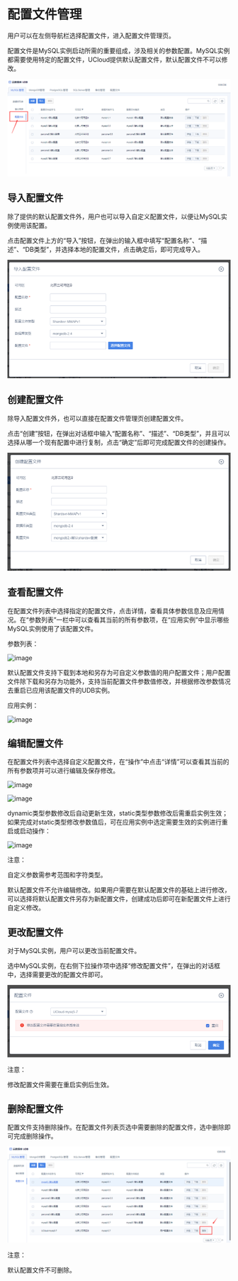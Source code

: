 

# 配置文件管理

用户可以在左侧导航栏选择配置文件，进入配置文件管理页。

配置文件是MySQL实例启动所需的重要组成，涉及相关的参数配置。MySQL实例都需要使用特定的配置文件，UCloud提供默认配置文件，默认配置文件不可以修改。

![image](/images/配置文件.png)

## 导入配置文件

除了提供的默认配置文件外，用户也可以导入自定义配置文件，以便让MySQL实例使用该配置。

点击配置文件上方的“导入”按钮，在弹出的输入框中填写“配置名称”、“描述”、“DB类型”，并选择本地的配置文件，点击确定后，即可完成导入。

![image](/images/导入配置文件.png)

## 创建配置文件

除导入配置文件外，也可以直接在配置文件管理页创建配置文件。

点击“创建”按钮，在弹出对话框中输入“配置名称”、“描述”、“DB类型”，并且可以选择从哪一个现有配置中进行复制，点击“确定”后即可完成配置文件的创建操作。

![image](/images/创建配置文件.png)

## 查看配置文件

在配置文件列表中选择指定的配置文件，点击详情，查看具体参数信息及应用情况。在“参数列表”一栏中可以查看其当前的所有参数项，在“应用实例”中显示哪些MySQL实例使用了该配置文件。

参数列表：

![image](/images/config009001.png)

默认配置文件支持下载到本地和另存为可自定义参数值的用户配置文件；用户配置文件除下载和另存为功能外，支持当前配置文件参数值修改，并根据修改参数情况去重启已应用该配置文件的UDB实例。

应用实例：

![image](/images/config009002.png)

## 编辑配置文件

在配置文件列表中选择自定义配置文件，在“操作”中点击“详情”可以查看其当前的所有参数项并可以进行编辑及保存修改。

![image](/images/config009003.png)

![image](/images/config009004.png)

dynamic类型参数修改后自动更新生效，static类型参数修改后需重启实例生效；如果完成对static类型修改参数值后，可在应用实例中选定需要生效的实例进行重启或启动操作：

![image](/images/config009002.png)

注意：

自定义参数需参考范围和字符类型。

默认配置文件不允许编辑修改。如果用户需要在默认配置文件的基础上进行修改，可以选择将默认配置文件另存为新配置文件，创建成功后即可在新配置文件上进行自定义修改。

## 更改配置文件

对于MySQL实例，用户可以更改当前配置文件。

选中MySQL实例，在右侧下拉操作项中选择“修改配置文件”，在弹出的对话框中，选择需要更改的配置文件即可。

![image](/images/修改配置文件.png)

注意：

修改配置文件需要在重启实例后生效。

## 删除配置文件

配置文件支持删除操作。在配置文件列表页选中需要删除的配置文件，选中删除即可完成删除操作。

![image](/images/删除配置文件.png)

注意：

默认配置文件不可删除。
